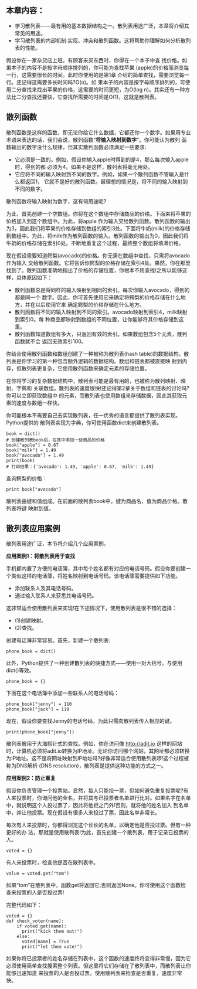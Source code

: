 ## 本章内容：

* 学习散列表——最有用的基本数据结构之一。散列表用途广泛，本章将介绍其常见的用途。
* 学习散列表的内部机制:实现、冲突和散列函数。这将帮助你理解如何分析散列表的性能。

假设你在一家杂货店上班。有顾客来买东西时，你得在一个本子中查 找价格。如果本子的内容不是按字母顺序排列的，你可能为查找苹果 (apple)的价格而浏览每一行，这需要很长的时间。此时你使用的是第1章 介绍的简单查找，需要浏览每一行。还记得这需要多长时间吗?O(n)。如 果本子的内容是按字母顺序排列的，可使用二分查找来找出苹果的价格，这需要的时间更短，为O(log n)。其实还有一种方法比二分查找还要快，它查找所需要的时间是O(1)，这就是散列表。

## 散列函数

散列函数是这样的函数，即无论你给它什么数据，它都还你一个数字。如果用专业术语来表达的话，我们会说，散列函数“**将输入映射到数字**”。你可能认为散列 函数输出的数字没什么规律，但其实散列函数必须满足一些要求:

* 它必须是一致的。例如，假设你输入apple时得到的是4，那么每次输入apple时，得到的都 必须为4。如果不是这样，散列表将毫无用处。
* 它应将不同的输入映射到不同的数字。例如，如果一个散列函数不管输入是什么都返回1， 它就不是好的散列函数。最理想的情况是，将不同的输入映射到不同的数字。

散列函数将输入映射为数字，这有何用途呢?

为此，首先创建一个空数组。你将在这个数组中存储商品的价格。下面来将苹果的价格加入到这个数组中。为此，将apple 作为输入交给散列函数。散列函数的输出为3，因此我们将苹果的价格存储到数组的索引3处。下面将牛奶(milk)的价格存储到数组中。为此，将milk作为散列函数的输入。散列函数的输出为0，因此我们将牛奶的价格存储在索引0处。不断地重复这个过程，最终整个数组将填满价格。

现在假设需要知道鳄梨(avocado)的价格。你无需在数组中查找，只需将avocado作为输入 交给散列函数。它将告诉你鳄梨的价格存储在索引4处。果然，你在那里找到了。散列函数准确地指出了价格的存储位置，你根本不用查找!之所以能够这样，具体原因如下：

* 散列函数总是将同样的输入映射到相同的索引。每次你输入avocado，得到的都是同一个 数字。因此，你可首先使用它来确定将鳄梨的价格存储在什么地方，并在以后使用它来 确定鳄梨的价格存储在什么地方。
* 散列函数将不同的输入映射到不同的索引。avocado映射到索引4，milk映射到索引0。每 种商品都映射到数组的不同位置，让你能够将其价格存储到这里。
* 散列函数知道数组有多大，只返回有效的索引。如果数组包含5个元素，散列函数就不会 返回无效索引100。

你结合使用散列函数和数组创建了一种被称为散列表(hash table)的数据结构。散列表是你学习的第一种包含额外逻辑的数据结构。数组和链表都被直接映 射到内存，但散列表更复杂，它使用散列函数来确定元素的存储位置。

在你将学习的复杂数据结构中，散列表可能是最有用的，也被称为散列映射、映射、字典和 关联数组。散列表的速度很快!还记得第2章关于数组和链表的讨论吗?你可以立即获取数组中 的元素，而散列表也使用数组来存储数据，因此其获取元素的速度与数组一样快。

你可能根本不需要自己去实现散列表，任一优秀的语言都提供了散列表实现。Python提供的 散列表实现为字典，你可使用函数dict来创建散列表。

```
book = dict()
# 创建散列表book后，在其中添加一些商品的价格
book["apple"] = 0.67
book["milk"] = 1.49
book["avocado"] = 1.49
print(book)
# 打印结果：{'avocado': 1.49, 'apple': 0.67, 'milk': 1.49}
```

查询鳄梨的价格：

```
print book["avocado"]
```

散列表由键和值组成。在前面的散列表book中，键为商品名，值为商品价格。散列表将键 映射到值。

## 散列表应用案例

散列表用途广泛，本节将介绍几个应用案例。

**应用案例1：将散列表用于查找**

手机都内置了方便的电话簿，其中每个姓名都有对应的电话号码。假设你要创建一个类似这样的电话簿，将姓名映射到电话号码。该电话簿需要提供如下功能。

* 添加联系人及其电话号码。
* 通过输入联系人来获悉其电话号码。

这非常适合使用散列表来实现!在下述情况下，使用散列表是很不错的选择：

* (1)创建映射。
* (2)查找。

创建电话簿非常容易。首先，新建一个散列表:

```
phone_book = dict()
```
此外，Python提供了一种创建散列表的快捷方式——使用一对大括号。与使用dict()等效。

```
phone_book = {}
```

下面在这个电话簿中添加一些联系人的电话号码：

```
phone_book["jenny"] = 110
phone_book["jack"] = 119
```

现在，假设你要查找Jenny的电话号码，为此只需向散列表传入相应的键。

```
print(phone_book["jenny"])
```

散列表被用于大海捞针式的查找。例如，你在访问像 http://adit.io 这样的网站时，计算机必须将adit.io转换为IP地址。无论你访问哪个网站，其网址都必须转换为IP地址。这不是将网址映射到IP地址吗?好像非常适合使用散列表啰!这个过程被称为DNS解析 (DNS resolution)，散列表是提供这种功能的方式之一。

**应用案例2：防止重复**

假设你负责管理一个投票站。显然，每人只能投一票，但如何避免重复投票呢?有人来投票时，你询问他的全名，并将其与已投票者名单进行比对。如果名字在名单中，就说明这个人投过票了，因此将他拒之门外!否则，就将他的姓名加入 到名单中，并让他投票。现在假设有很多人来投过了票，因此名单非常长。

每次有人来投票时，你都得浏览这个长长的名单，以确定他是否投过票。但有一种更好的办 法，那就是使用散列表!为此，首先创建一个散列表，用于记录已投票的人。

```
voted = {}
```

有人来投票时，检查他是否在散列表中。

```
value = voted.get("tom")
```

如果“tom”在散列表中，函数get将返回它;否则返回None。你可使用这个函数检查来投票的人是否投过票!

完整代码如下：

```
voted = {}
def check_voter(name):
    if voted.get(name):
      print("kick them out!")
    else:
      voted[name] = True
      print("let them vote!")
```

如果你将已投票者的姓名存储在列表中，这个函数的速度终将变得非常慢，因为它 必须使用简单查找搜索整个列表。但这里将它们存储在了散列表中，而散列表让你能够迅速知道 来投票的人是否投过票。使用散列表来检查是否重复，速度非常快。









